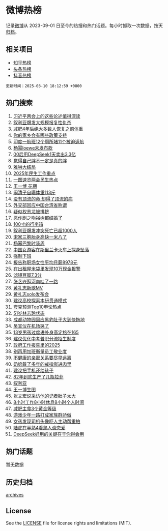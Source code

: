 # 微博热榜

记录[微博](https://www.weibo.com)从 2023-09-01 日至今的热搜和热门话题。每小时抓取一次数据，按天[归档](archives)。

## 相关项目

- [知乎热榜](https://github.com/hotarchive/zhihu)
- [头条热榜](https://github.com/hotarchive/toutiao)
- [抖音热榜](https://github.com/hotarchive/douyin)


`更新时间：2025-03-10 18:12:59 +0800`

## 热门搜索

1. [习近平两会上的这些论述值得深读](https://m.weibo.cn/search?containerid=100103type%3D1%26t%3D10%26q%3D%23%E4%B9%A0%E8%BF%91%E5%B9%B3%E4%B8%A4%E4%BC%9A%E4%B8%8A%E7%9A%84%E8%BF%99%E4%BA%9B%E8%AE%BA%E8%BF%B0%E5%80%BC%E5%BE%97%E6%B7%B1%E8%AF%BB%23&stream_entry_id=51&isnewpage=1&extparam=seat%3D1%26q%3D%2523%25E4%25B9%25A0%25E8%25BF%2591%25E5%25B9%25B3%25E4%25B8%25A4%25E4%25BC%259A%25E4%25B8%258A%25E7%259A%2584%25E8%25BF%2599%25E4%25BA%259B%25E8%25AE%25BA%25E8%25BF%25B0%25E5%2580%25BC%25E5%25BE%2597%25E6%25B7%25B1%25E8%25AF%25BB%2523%26cate%3D10103%26filter_type%3Drealtimehot%26pos%3D0%26dgr%3D0%26stream_entry_id%3D51%26c_type%3D51%26display_time%3D1741601578%26pre_seqid%3D17416015787909309465582)
1. [叙利亚爆发大规模报复性仇杀](https://m.weibo.cn/search?containerid=100103type%3D1%26t%3D10%26q%3D%23%E5%8F%99%E5%88%A9%E4%BA%9A%E7%88%86%E5%8F%91%E5%A4%A7%E8%A7%84%E6%A8%A1%E6%8A%A5%E5%A4%8D%E6%80%A7%E4%BB%87%E6%9D%80%23&stream_entry_id=31&isnewpage=1&extparam=seat%3D1%26cate%3D5001%26pos%3D0%26stream_entry_id%3D31%26realpos%3D1%26flag%3D1%26band_rank%3D1%26lcate%3D5001%26q%3D%2523%25E5%258F%2599%25E5%2588%25A9%25E4%25BA%259A%25E7%2588%2586%25E5%258F%2591%25E5%25A4%25A7%25E8%25A7%2584%25E6%25A8%25A1%25E6%258A%25A5%25E5%25A4%258D%25E6%2580%25A7%25E4%25BB%2587%25E6%259D%2580%2523%26dgr%3D0%26filter_type%3Drealtimehot%26c_type%3D31%26display_time%3D1741601578%26pre_seqid%3D17416015787909309465582)
1. [减肥4年后绝大多数人恢复之前体重](https://m.weibo.cn/search?containerid=100103type%3D1%26t%3D10%26q%3D%23%E5%87%8F%E8%82%A54%E5%B9%B4%E5%90%8E%E7%BB%9D%E5%A4%A7%E5%A4%9A%E6%95%B0%E4%BA%BA%E6%81%A2%E5%A4%8D%E4%B9%8B%E5%89%8D%E4%BD%93%E9%87%8D%23&stream_entry_id=31&isnewpage=1&extparam=seat%3D1%26cate%3D5001%26pos%3D1%26stream_entry_id%3D31%26realpos%3D2%26flag%3D0%26band_rank%3D2%26lcate%3D5001%26q%3D%2523%25E5%2587%258F%25E8%2582%25A54%25E5%25B9%25B4%25E5%2590%258E%25E7%25BB%259D%25E5%25A4%25A7%25E5%25A4%259A%25E6%2595%25B0%25E4%25BA%25BA%25E6%2581%25A2%25E5%25A4%258D%25E4%25B9%258B%25E5%2589%258D%25E4%25BD%2593%25E9%2587%258D%2523%26dgr%3D0%26filter_type%3Drealtimehot%26c_type%3D31%26display_time%3D1741601578%26pre_seqid%3D17416015787909309465582)
1. [你的家乡会有哪些政策支持](https://m.weibo.cn/search?containerid=100103type%3D1%26t%3D10%26q%3D%23%E4%BD%A0%E7%9A%84%E5%AE%B6%E4%B9%A1%E4%BC%9A%E6%9C%89%E5%93%AA%E4%BA%9B%E6%94%BF%E7%AD%96%E6%94%AF%E6%8C%81%23&stream_entry_id=31&isnewpage=1&extparam=seat%3D1%26cate%3D5001%26pos%3D2%26stream_entry_id%3D31%26realpos%3D3%26flag%3D1%26band_rank%3D3%26lcate%3D5001%26q%3D%2523%25E4%25BD%25A0%25E7%259A%2584%25E5%25AE%25B6%25E4%25B9%25A1%25E4%25BC%259A%25E6%259C%2589%25E5%2593%25AA%25E4%25BA%259B%25E6%2594%25BF%25E7%25AD%2596%25E6%2594%25AF%25E6%258C%2581%2523%26dgr%3D0%26filter_type%3Drealtimehot%26c_type%3D31%26display_time%3D1741601578%26pre_seqid%3D17416015787909309465582)
1. [印度一航班12个厕所堵11个被迫返航](https://m.weibo.cn/search?containerid=100103type%3D1%26t%3D10%26q%3D%23%E5%8D%B0%E5%BA%A6%E4%B8%80%E8%88%AA%E7%8F%AD12%E4%B8%AA%E5%8E%95%E6%89%80%E5%A0%B511%E4%B8%AA%E8%A2%AB%E8%BF%AB%E8%BF%94%E8%88%AA%23&stream_entry_id=31&isnewpage=1&extparam=seat%3D1%26cate%3D5001%26pos%3D3%26stream_entry_id%3D31%26realpos%3D4%26flag%3D1%26band_rank%3D4%26lcate%3D5001%26q%3D%2523%25E5%258D%25B0%25E5%25BA%25A6%25E4%25B8%2580%25E8%2588%25AA%25E7%258F%25AD12%25E4%25B8%25AA%25E5%258E%2595%25E6%2589%2580%25E5%25A0%25B511%25E4%25B8%25AA%25E8%25A2%25AB%25E8%25BF%25AB%25E8%25BF%2594%25E8%2588%25AA%2523%26dgr%3D0%26filter_type%3Drealtimehot%26c_type%3D31%26display_time%3D1741601578%26pre_seqid%3D17416015787909309465582)
1. [杨幂loewe未发布款](https://m.weibo.cn/search?containerid=100103type%3D1%26t%3D10%26q%3D%23%E6%9D%A8%E5%B9%82loewe%E6%9C%AA%E5%8F%91%E5%B8%83%E6%AC%BE%23&stream_entry_id=31&isnewpage=1&extparam=seat%3D1%26cate%3D5001%26pos%3D4%26stream_entry_id%3D31%26realpos%3D5%26flag%3D1%26band_rank%3D5%26lcate%3D5001%26q%3D%2523%25E6%259D%25A8%25E5%25B9%2582loewe%25E6%259C%25AA%25E5%258F%2591%25E5%25B8%2583%25E6%25AC%25BE%2523%26dgr%3D0%26filter_type%3Drealtimehot%26c_type%3D31%26display_time%3D1741601578%26pre_seqid%3D17416015787909309465582)
1. [00后用DeepSeek1天卖出3.3亿](https://m.weibo.cn/search?containerid=100103type%3D1%26t%3D10%26q%3D%2300%E5%90%8E%E7%94%A8DeepSeek1%E5%A4%A9%E5%8D%96%E5%87%BA3.3%E4%BA%BF%23&stream_entry_id=31&isnewpage=1&extparam=seat%3D1%26cate%3D5001%26pos%3D5%26stream_entry_id%3D31%26realpos%3D6%26flag%3D2%26band_rank%3D6%26lcate%3D5001%26q%3D%252300%25E5%2590%258E%25E7%2594%25A8DeepSeek1%25E5%25A4%25A9%25E5%258D%2596%25E5%2587%25BA3.3%25E4%25BA%25BF%2523%26dgr%3D0%26filter_type%3Drealtimehot%26c_type%3D31%26display_time%3D1741601578%26pre_seqid%3D17416015787909309465582)
1. [觉得自己胖不一定是真的胖](https://m.weibo.cn/search?containerid=100103type%3D1%26t%3D10%26q%3D%23%E8%A7%89%E5%BE%97%E8%87%AA%E5%B7%B1%E8%83%96%E4%B8%8D%E4%B8%80%E5%AE%9A%E6%98%AF%E7%9C%9F%E7%9A%84%E8%83%96%23&stream_entry_id=31&isnewpage=1&extparam=seat%3D1%26cate%3D5001%26pos%3D6%26stream_entry_id%3D31%26realpos%3D7%26flag%3D1%26band_rank%3D7%26lcate%3D5001%26q%3D%2523%25E8%25A7%2589%25E5%25BE%2597%25E8%2587%25AA%25E5%25B7%25B1%25E8%2583%2596%25E4%25B8%258D%25E4%25B8%2580%25E5%25AE%259A%25E6%2598%25AF%25E7%259C%259F%25E7%259A%2584%25E8%2583%2596%2523%26dgr%3D0%26filter_type%3Drealtimehot%26c_type%3D31%26display_time%3D1741601578%26pre_seqid%3D17416015787909309465582)
1. [难哄大结局](https://m.weibo.cn/search?containerid=100103type%3D1%26t%3D10%26q%3D%E9%9A%BE%E5%93%84%E5%A4%A7%E7%BB%93%E5%B1%80&stream_entry_id=31&isnewpage=1&extparam=seat%3D1%26cate%3D5001%26pos%3D7%26stream_entry_id%3D31%26realpos%3D8%26flag%3D0%26band_rank%3D8%26lcate%3D5001%26q%3D%25E9%259A%25BE%25E5%2593%2584%25E5%25A4%25A7%25E7%25BB%2593%25E5%25B1%2580%26dgr%3D0%26filter_type%3Drealtimehot%26c_type%3D31%26display_time%3D1741601578%26pre_seqid%3D17416015787909309465582)
1. [2025年民生工作重点](https://m.weibo.cn/search?containerid=100103type%3D1%26t%3D10%26q%3D%232025%E5%B9%B4%E6%B0%91%E7%94%9F%E5%B7%A5%E4%BD%9C%E9%87%8D%E7%82%B9%23&stream_entry_id=31&isnewpage=1&extparam=seat%3D1%26cate%3D5001%26pos%3D8%26stream_entry_id%3D31%26realpos%3D9%26flag%3D1%26band_rank%3D9%26lcate%3D5001%26q%3D%25232025%25E5%25B9%25B4%25E6%25B0%2591%25E7%2594%259F%25E5%25B7%25A5%25E4%25BD%259C%25E9%2587%258D%25E7%2582%25B9%2523%26dgr%3D0%26filter_type%3Drealtimehot%26c_type%3D31%26display_time%3D1741601578%26pre_seqid%3D17416015787909309465582)
1. [一图速览两会民生热点](https://m.weibo.cn/search?containerid=100103type%3D1%26t%3D10%26q%3D%23%E4%B8%80%E5%9B%BE%E9%80%9F%E8%A7%88%E4%B8%A4%E4%BC%9A%E6%B0%91%E7%94%9F%E7%83%AD%E7%82%B9%23&stream_entry_id=31&isnewpage=1&extparam=seat%3D1%26cate%3D5001%26pos%3D9%26stream_entry_id%3D31%26realpos%3D10%26flag%3D0%26band_rank%3D10%26lcate%3D5001%26q%3D%2523%25E4%25B8%2580%25E5%259B%25BE%25E9%2580%259F%25E8%25A7%2588%25E4%25B8%25A4%25E4%25BC%259A%25E6%25B0%2591%25E7%2594%259F%25E7%2583%25AD%25E7%2582%25B9%2523%26dgr%3D0%26filter_type%3Drealtimehot%26c_type%3D31%26display_time%3D1741601578%26pre_seqid%3D17416015787909309465582)
1. [王一博 花期](https://m.weibo.cn/search?containerid=100103type%3D1%26t%3D10%26q%3D%E7%8E%8B%E4%B8%80%E5%8D%9A+%E8%8A%B1%E6%9C%9F&stream_entry_id=31&isnewpage=1&extparam=seat%3D1%26cate%3D5001%26pos%3D10%26stream_entry_id%3D31%26realpos%3D11%26flag%3D2%26band_rank%3D11%26lcate%3D5001%26q%3D%25E7%258E%258B%25E4%25B8%2580%25E5%258D%259A%2520%25E8%258A%25B1%25E6%259C%259F%26dgr%3D0%26filter_type%3Drealtimehot%26c_type%3D31%26display_time%3D1741601578%26pre_seqid%3D17416015787909309465582)
1. [阚清子自曝体重113斤](https://m.weibo.cn/search?containerid=100103type%3D1%26t%3D10%26q%3D%23%E9%98%9A%E6%B8%85%E5%AD%90%E8%87%AA%E6%9B%9D%E4%BD%93%E9%87%8D113%E6%96%A4%23&stream_entry_id=31&isnewpage=1&extparam=seat%3D1%26cate%3D5001%26pos%3D11%26stream_entry_id%3D31%26realpos%3D12%26flag%3D1%26band_rank%3D12%26lcate%3D5001%26q%3D%2523%25E9%2598%259A%25E6%25B8%2585%25E5%25AD%2590%25E8%2587%25AA%25E6%259B%259D%25E4%25BD%2593%25E9%2587%258D113%25E6%2596%25A4%2523%26dgr%3D0%26filter_type%3Drealtimehot%26c_type%3D31%26display_time%3D1741601578%26pre_seqid%3D17416015787909309465582)
1. [没有顶流的命 却得了顶流的病](https://m.weibo.cn/search?containerid=100103type%3D1%26t%3D10%26q%3D%E6%B2%A1%E6%9C%89%E9%A1%B6%E6%B5%81%E7%9A%84%E5%91%BD+%E5%8D%B4%E5%BE%97%E4%BA%86%E9%A1%B6%E6%B5%81%E7%9A%84%E7%97%85&stream_entry_id=31&isnewpage=1&extparam=seat%3D1%26cate%3D5001%26pos%3D12%26stream_entry_id%3D31%26realpos%3D13%26flag%3D2%26band_rank%3D13%26lcate%3D5001%26q%3D%25E6%25B2%25A1%25E6%259C%2589%25E9%25A1%25B6%25E6%25B5%2581%25E7%259A%2584%25E5%2591%25BD%2520%25E5%258D%25B4%25E5%25BE%2597%25E4%25BA%2586%25E9%25A1%25B6%25E6%25B5%2581%25E7%259A%2584%25E7%2597%2585%26dgr%3D0%26filter_type%3Drealtimehot%26c_type%3D31%26display_time%3D1741601578%26pre_seqid%3D17416015787909309465582)
1. [外交部回应中国台湾省称谓](https://m.weibo.cn/search?containerid=100103type%3D1%26t%3D10%26q%3D%23%E5%A4%96%E4%BA%A4%E9%83%A8%E5%9B%9E%E5%BA%94%E4%B8%AD%E5%9B%BD%E5%8F%B0%E6%B9%BE%E7%9C%81%E7%A7%B0%E8%B0%93%23&stream_entry_id=31&isnewpage=1&extparam=seat%3D1%26cate%3D5001%26pos%3D13%26stream_entry_id%3D31%26realpos%3D14%26flag%3D0%26band_rank%3D14%26lcate%3D5001%26q%3D%2523%25E5%25A4%2596%25E4%25BA%25A4%25E9%2583%25A8%25E5%259B%259E%25E5%25BA%2594%25E4%25B8%25AD%25E5%259B%25BD%25E5%258F%25B0%25E6%25B9%25BE%25E7%259C%2581%25E7%25A7%25B0%25E8%25B0%2593%2523%26dgr%3D0%26filter_type%3Drealtimehot%26c_type%3D31%26display_time%3D1741601578%26pre_seqid%3D17416015787909309465582)
1. [疑似权志龙被排挤](https://m.weibo.cn/search?containerid=100103type%3D1%26t%3D10%26q%3D%23%E7%96%91%E4%BC%BC%E6%9D%83%E5%BF%97%E9%BE%99%E8%A2%AB%E6%8E%92%E6%8C%A4%23&stream_entry_id=31&isnewpage=1&extparam=seat%3D1%26cate%3D5001%26pos%3D14%26stream_entry_id%3D31%26realpos%3D15%26flag%3D2%26band_rank%3D15%26lcate%3D5001%26q%3D%2523%25E7%2596%2591%25E4%25BC%25BC%25E6%259D%2583%25E5%25BF%2597%25E9%25BE%2599%25E8%25A2%25AB%25E6%258E%2592%25E6%258C%25A4%2523%26dgr%3D0%26filter_type%3Drealtimehot%26c_type%3D31%26display_time%3D1741601578%26pre_seqid%3D17416015787909309465582)
1. [恶作剧之吻裕树都结婚了](https://m.weibo.cn/search?containerid=100103type%3D1%26t%3D10%26q%3D%23%E6%81%B6%E4%BD%9C%E5%89%A7%E4%B9%8B%E5%90%BB%E8%A3%95%E6%A0%91%E9%83%BD%E7%BB%93%E5%A9%9A%E4%BA%86%23&stream_entry_id=31&isnewpage=1&extparam=seat%3D1%26cate%3D5001%26pos%3D15%26stream_entry_id%3D31%26realpos%3D16%26flag%3D1%26band_rank%3D16%26lcate%3D5001%26q%3D%2523%25E6%2581%25B6%25E4%25BD%259C%25E5%2589%25A7%25E4%25B9%258B%25E5%2590%25BB%25E8%25A3%2595%25E6%25A0%2591%25E9%2583%25BD%25E7%25BB%2593%25E5%25A9%259A%25E4%25BA%2586%2523%26dgr%3D0%26filter_type%3Drealtimehot%26c_type%3D31%26display_time%3D1741601578%26pre_seqid%3D17416015787909309465582)
1. [100寸的行李箱](https://m.weibo.cn/search?containerid=100103type%3D1%26t%3D10%26q%3D100%E5%AF%B8%E7%9A%84%E8%A1%8C%E6%9D%8E%E7%AE%B1&stream_entry_id=31&isnewpage=1&extparam=seat%3D1%26cate%3D5001%26pos%3D16%26stream_entry_id%3D31%26realpos%3D17%26flag%3D0%26band_rank%3D17%26lcate%3D5001%26q%3D100%25E5%25AF%25B8%25E7%259A%2584%25E8%25A1%258C%25E6%259D%258E%25E7%25AE%25B1%26dgr%3D0%26filter_type%3Drealtimehot%26c_type%3D31%26display_time%3D1741601578%26pre_seqid%3D17416015787909309465582)
1. [叙利亚爆发冲突死亡已超1000人](https://m.weibo.cn/search?containerid=100103type%3D1%26t%3D10%26q%3D%23%E5%8F%99%E5%88%A9%E4%BA%9A%E7%88%86%E5%8F%91%E5%86%B2%E7%AA%81%E6%AD%BB%E4%BA%A1%E5%B7%B2%E8%B6%851000%E4%BA%BA%23&stream_entry_id=31&isnewpage=1&extparam=seat%3D1%26cate%3D5001%26pos%3D17%26stream_entry_id%3D31%26realpos%3D18%26flag%3D1%26band_rank%3D18%26lcate%3D5001%26q%3D%2523%25E5%258F%2599%25E5%2588%25A9%25E4%25BA%259A%25E7%2588%2586%25E5%258F%2591%25E5%2586%25B2%25E7%25AA%2581%25E6%25AD%25BB%25E4%25BA%25A1%25E5%25B7%25B2%25E8%25B6%25851000%25E4%25BA%25BA%2523%26dgr%3D0%26filter_type%3Drealtimehot%26c_type%3D31%26display_time%3D1741601578%26pre_seqid%3D17416015787909309465582)
1. [宋家三胞胎身高快一米八了](https://m.weibo.cn/search?containerid=100103type%3D1%26t%3D10%26q%3D%23%E5%AE%8B%E5%AE%B6%E4%B8%89%E8%83%9E%E8%83%8E%E8%BA%AB%E9%AB%98%E5%BF%AB%E4%B8%80%E7%B1%B3%E5%85%AB%E4%BA%86%23&stream_entry_id=31&isnewpage=1&extparam=seat%3D1%26cate%3D5001%26pos%3D18%26stream_entry_id%3D31%26realpos%3D19%26flag%3D1%26band_rank%3D19%26lcate%3D5001%26q%3D%2523%25E5%25AE%258B%25E5%25AE%25B6%25E4%25B8%2589%25E8%2583%259E%25E8%2583%258E%25E8%25BA%25AB%25E9%25AB%2598%25E5%25BF%25AB%25E4%25B8%2580%25E7%25B1%25B3%25E5%2585%25AB%25E4%25BA%2586%2523%26dgr%3D0%26filter_type%3Drealtimehot%26c_type%3D31%26display_time%3D1741601578%26pre_seqid%3D17416015787909309465582)
1. [杨幂巴黎时装周](https://m.weibo.cn/search?containerid=100103type%3D1%26t%3D10%26q%3D%23%E6%9D%A8%E5%B9%82%E5%B7%B4%E9%BB%8E%E6%97%B6%E8%A3%85%E5%91%A8%23&stream_entry_id=31&isnewpage=1&extparam=seat%3D1%26cate%3D5001%26pos%3D19%26stream_entry_id%3D31%26realpos%3D20%26flag%3D1%26band_rank%3D20%26lcate%3D5001%26q%3D%2523%25E6%259D%25A8%25E5%25B9%2582%25E5%25B7%25B4%25E9%25BB%258E%25E6%2597%25B6%25E8%25A3%2585%25E5%2591%25A8%2523%26dgr%3D0%26filter_type%3Drealtimehot%26c_type%3D31%26display_time%3D1741601578%26pre_seqid%3D17416015787909309465582)
1. [中国女游客在斯里兰卡火车上探身坠落](https://m.weibo.cn/search?containerid=100103type%3D1%26t%3D10%26q%3D%23%E4%B8%AD%E5%9B%BD%E5%A5%B3%E6%B8%B8%E5%AE%A2%E5%9C%A8%E6%96%AF%E9%87%8C%E5%85%B0%E5%8D%A1%E7%81%AB%E8%BD%A6%E4%B8%8A%E6%8E%A2%E8%BA%AB%E5%9D%A0%E8%90%BD%23&stream_entry_id=31&isnewpage=1&extparam=seat%3D1%26cate%3D5001%26pos%3D20%26stream_entry_id%3D31%26realpos%3D21%26flag%3D1%26band_rank%3D21%26lcate%3D5001%26q%3D%2523%25E4%25B8%25AD%25E5%259B%25BD%25E5%25A5%25B3%25E6%25B8%25B8%25E5%25AE%25A2%25E5%259C%25A8%25E6%2596%25AF%25E9%2587%258C%25E5%2585%25B0%25E5%258D%25A1%25E7%2581%25AB%25E8%25BD%25A6%25E4%25B8%258A%25E6%258E%25A2%25E8%25BA%25AB%25E5%259D%25A0%25E8%2590%25BD%2523%26dgr%3D0%26filter_type%3Drealtimehot%26c_type%3D31%26display_time%3D1741601578%26pre_seqid%3D17416015787909309465582)
1. [强制下班](https://m.weibo.cn/search?containerid=100103type%3D1%26t%3D10%26q%3D%E5%BC%BA%E5%88%B6%E4%B8%8B%E7%8F%AD&stream_entry_id=31&isnewpage=1&extparam=seat%3D1%26cate%3D5001%26pos%3D21%26stream_entry_id%3D31%26realpos%3D22%26flag%3D1%26band_rank%3D22%26lcate%3D5001%26q%3D%25E5%25BC%25BA%25E5%2588%25B6%25E4%25B8%258B%25E7%258F%25AD%26dgr%3D0%26filter_type%3Drealtimehot%26c_type%3D31%26display_time%3D1741601578%26pre_seqid%3D17416015787909309465582)
1. [报告称职场女性平均月薪8978元](https://m.weibo.cn/search?containerid=100103type%3D1%26t%3D10%26q%3D%23%E6%8A%A5%E5%91%8A%E7%A7%B0%E8%81%8C%E5%9C%BA%E5%A5%B3%E6%80%A7%E5%B9%B3%E5%9D%87%E6%9C%88%E8%96%AA8978%E5%85%83%23&stream_entry_id=31&isnewpage=1&extparam=seat%3D1%26cate%3D5001%26pos%3D22%26stream_entry_id%3D31%26realpos%3D23%26flag%3D0%26band_rank%3D23%26lcate%3D5001%26q%3D%2523%25E6%258A%25A5%25E5%2591%258A%25E7%25A7%25B0%25E8%2581%258C%25E5%259C%25BA%25E5%25A5%25B3%25E6%2580%25A7%25E5%25B9%25B3%25E5%259D%2587%25E6%259C%2588%25E8%2596%25AA8978%25E5%2585%2583%2523%26dgr%3D0%26filter_type%3Drealtimehot%26c_type%3D31%26display_time%3D1741601578%26pre_seqid%3D17416015787909309465582)
1. [在出租屋米袋里发现10万现金报警](https://m.weibo.cn/search?containerid=100103type%3D1%26t%3D10%26q%3D%23%E5%9C%A8%E5%87%BA%E7%A7%9F%E5%B1%8B%E7%B1%B3%E8%A2%8B%E9%87%8C%E5%8F%91%E7%8E%B010%E4%B8%87%E7%8E%B0%E9%87%91%E6%8A%A5%E8%AD%A6%23&stream_entry_id=31&isnewpage=1&extparam=seat%3D1%26cate%3D5001%26pos%3D23%26stream_entry_id%3D31%26realpos%3D24%26flag%3D1%26band_rank%3D24%26lcate%3D5001%26q%3D%2523%25E5%259C%25A8%25E5%2587%25BA%25E7%25A7%259F%25E5%25B1%258B%25E7%25B1%25B3%25E8%25A2%258B%25E9%2587%258C%25E5%258F%2591%25E7%258E%25B010%25E4%25B8%2587%25E7%258E%25B0%25E9%2587%2591%25E6%258A%25A5%25E8%25AD%25A6%2523%26dgr%3D0%26filter_type%3Drealtimehot%26c_type%3D31%26display_time%3D1741601578%26pre_seqid%3D17416015787909309465582)
1. [滤镜豆瓣7.3分](https://m.weibo.cn/search?containerid=100103type%3D1%26t%3D10%26q%3D%E6%BB%A4%E9%95%9C%E8%B1%86%E7%93%A37.3%E5%88%86&stream_entry_id=31&isnewpage=1&extparam=seat%3D1%26cate%3D5001%26pos%3D24%26stream_entry_id%3D31%26realpos%3D25%26flag%3D0%26band_rank%3D25%26lcate%3D5001%26q%3D%25E6%25BB%25A4%25E9%2595%259C%25E8%25B1%2586%25E7%2593%25A37.3%25E5%2588%2586%26dgr%3D0%26filter_type%3Drealtimehot%26c_type%3D31%26display_time%3D1741601578%26pre_seqid%3D17416015787909309465582)
1. [张艺兴逛河南哇了一路](https://m.weibo.cn/search?containerid=100103type%3D1%26t%3D10%26q%3D%E5%BC%A0%E8%89%BA%E5%85%B4%E9%80%9B%E6%B2%B3%E5%8D%97%E5%93%87%E4%BA%86%E4%B8%80%E8%B7%AF&stream_entry_id=31&isnewpage=1&extparam=seat%3D1%26cate%3D5001%26pos%3D25%26stream_entry_id%3D31%26realpos%3D26%26flag%3D1%26band_rank%3D26%26lcate%3D5001%26q%3D%25E5%25BC%25A0%25E8%2589%25BA%25E5%2585%25B4%25E9%2580%259B%25E6%25B2%25B3%25E5%258D%2597%25E5%2593%2587%25E4%25BA%2586%25E4%25B8%2580%25E8%25B7%25AF%26dgr%3D0%26filter_type%3Drealtimehot%26c_type%3D31%26display_time%3D1741601578%26pre_seqid%3D17416015787909309465582)
1. [黄礼志新歌MV](https://m.weibo.cn/search?containerid=100103type%3D1%26t%3D10%26q%3D%23%E9%BB%84%E7%A4%BC%E5%BF%97%E6%96%B0%E6%AD%8CMV%23&stream_entry_id=31&isnewpage=1&extparam=seat%3D1%26cate%3D5001%26pos%3D26%26stream_entry_id%3D31%26realpos%3D27%26flag%3D1%26band_rank%3D27%26lcate%3D5001%26q%3D%2523%25E9%25BB%2584%25E7%25A4%25BC%25E5%25BF%2597%25E6%2596%25B0%25E6%25AD%258CMV%2523%26dgr%3D0%26filter_type%3Drealtimehot%26c_type%3D31%26display_time%3D1741601578%26pre_seqid%3D17416015787909309465582)
1. [黄礼志solo发布会](https://m.weibo.cn/search?containerid=100103type%3D1%26t%3D10%26q%3D%23%E9%BB%84%E7%A4%BC%E5%BF%97solo%E5%8F%91%E5%B8%83%E4%BC%9A%23&stream_entry_id=31&isnewpage=1&extparam=seat%3D1%26cate%3D5001%26pos%3D27%26stream_entry_id%3D31%26realpos%3D28%26flag%3D1%26band_rank%3D28%26lcate%3D5001%26q%3D%2523%25E9%25BB%2584%25E7%25A4%25BC%25E5%25BF%2597solo%25E5%258F%2591%25E5%25B8%2583%25E4%25BC%259A%2523%26dgr%3D0%26filter_type%3Drealtimehot%26c_type%3D31%26display_time%3D1741601578%26pre_seqid%3D17416015787909309465582)
1. [建议高校探索本研贯通模式](https://m.weibo.cn/search?containerid=100103type%3D1%26t%3D10%26q%3D%23%E5%BB%BA%E8%AE%AE%E9%AB%98%E6%A0%A1%E6%8E%A2%E7%B4%A2%E6%9C%AC%E7%A0%94%E8%B4%AF%E9%80%9A%E6%A8%A1%E5%BC%8F%23&stream_entry_id=31&isnewpage=1&extparam=seat%3D1%26cate%3D5001%26pos%3D28%26stream_entry_id%3D31%26realpos%3D29%26flag%3D1%26band_rank%3D29%26lcate%3D5001%26q%3D%2523%25E5%25BB%25BA%25E8%25AE%25AE%25E9%25AB%2598%25E6%25A0%25A1%25E6%258E%25A2%25E7%25B4%25A2%25E6%259C%25AC%25E7%25A0%2594%25E8%25B4%25AF%25E9%2580%259A%25E6%25A8%25A1%25E5%25BC%258F%2523%26dgr%3D0%26filter_type%3Drealtimehot%26c_type%3D31%26display_time%3D1741601578%26pre_seqid%3D17416015787909309465582)
1. [夸克预测Top10申论热点](https://m.weibo.cn/search?containerid=100103type%3D1%26t%3D10%26q%3D%E5%A4%B8%E5%85%8B%E9%A2%84%E6%B5%8BTop10%E7%94%B3%E8%AE%BA%E7%83%AD%E7%82%B9&stream_entry_id=31&isnewpage=1&extparam=seat%3D1%26cate%3D5001%26pos%3D29%26stream_entry_id%3D31%26realpos%3D30%26flag%3D1%26c_type%3D31%26lcate%3D5001%26filter_type%3Drealtimehot%26q%3D%25E5%25A4%25B8%25E5%2585%258B%25E9%25A2%2584%25E6%25B5%258BTop10%25E7%2594%25B3%25E8%25AE%25BA%25E7%2583%25AD%25E7%2582%25B9%26dgr%3D0%26band_rank%3D30%26adid%3D278773%26display_time%3D1741601578%26pre_seqid%3D17416015787909309465582)
1. [51岁林志玲状态](https://m.weibo.cn/search?containerid=100103type%3D1%26t%3D10%26q%3D%2351%E5%B2%81%E6%9E%97%E5%BF%97%E7%8E%B2%E7%8A%B6%E6%80%81%23&stream_entry_id=31&isnewpage=1&extparam=seat%3D1%26cate%3D5001%26pos%3D30%26stream_entry_id%3D31%26realpos%3D31%26flag%3D1%26band_rank%3D31%26lcate%3D5001%26q%3D%252351%25E5%25B2%2581%25E6%259E%2597%25E5%25BF%2597%25E7%258E%25B2%25E7%258A%25B6%25E6%2580%2581%2523%26dgr%3D0%26filter_type%3Drealtimehot%26c_type%3D31%26display_time%3D1741601578%26pre_seqid%3D17416015787909309465582)
1. [成都动物园回应黑豹肚子大到快拖地](https://m.weibo.cn/search?containerid=100103type%3D1%26t%3D10%26q%3D%23%E6%88%90%E9%83%BD%E5%8A%A8%E7%89%A9%E5%9B%AD%E5%9B%9E%E5%BA%94%E9%BB%91%E8%B1%B9%E8%82%9A%E5%AD%90%E5%A4%A7%E5%88%B0%E5%BF%AB%E6%8B%96%E5%9C%B0%23&stream_entry_id=31&isnewpage=1&extparam=seat%3D1%26cate%3D5001%26pos%3D31%26stream_entry_id%3D31%26realpos%3D32%26flag%3D0%26band_rank%3D32%26lcate%3D5001%26q%3D%2523%25E6%2588%2590%25E9%2583%25BD%25E5%258A%25A8%25E7%2589%25A9%25E5%259B%25AD%25E5%259B%259E%25E5%25BA%2594%25E9%25BB%2591%25E8%25B1%25B9%25E8%2582%259A%25E5%25AD%2590%25E5%25A4%25A7%25E5%2588%25B0%25E5%25BF%25AB%25E6%258B%2596%25E5%259C%25B0%2523%26dgr%3D0%26filter_type%3Drealtimehot%26c_type%3D31%26display_time%3D1741601578%26pre_seqid%3D17416015787909309465582)
1. [吴宣仪在机场哭了](https://m.weibo.cn/search?containerid=100103type%3D1%26t%3D10%26q%3D%23%E5%90%B4%E5%AE%A3%E4%BB%AA%E5%9C%A8%E6%9C%BA%E5%9C%BA%E5%93%AD%E4%BA%86%23&stream_entry_id=31&isnewpage=1&extparam=seat%3D1%26cate%3D5001%26pos%3D32%26stream_entry_id%3D31%26realpos%3D33%26flag%3D0%26band_rank%3D33%26lcate%3D5001%26q%3D%2523%25E5%2590%25B4%25E5%25AE%25A3%25E4%25BB%25AA%25E5%259C%25A8%25E6%259C%25BA%25E5%259C%25BA%25E5%2593%25AD%25E4%25BA%2586%2523%26dgr%3D0%26filter_type%3Drealtimehot%26c_type%3D31%26display_time%3D1741601578%26pre_seqid%3D17416015787909309465582)
1. [13岁男孩过度进补身高定格在165](https://m.weibo.cn/search?containerid=100103type%3D1%26t%3D10%26q%3D%2313%E5%B2%81%E7%94%B7%E5%AD%A9%E8%BF%87%E5%BA%A6%E8%BF%9B%E8%A1%A5%E8%BA%AB%E9%AB%98%E5%AE%9A%E6%A0%BC%E5%9C%A8165%23&stream_entry_id=31&isnewpage=1&extparam=seat%3D1%26cate%3D5001%26pos%3D33%26stream_entry_id%3D31%26realpos%3D34%26flag%3D0%26band_rank%3D34%26lcate%3D5001%26q%3D%252313%25E5%25B2%2581%25E7%2594%25B7%25E5%25AD%25A9%25E8%25BF%2587%25E5%25BA%25A6%25E8%25BF%259B%25E8%25A1%25A5%25E8%25BA%25AB%25E9%25AB%2598%25E5%25AE%259A%25E6%25A0%25BC%25E5%259C%25A8165%2523%26dgr%3D0%26filter_type%3Drealtimehot%26c_type%3D31%26display_time%3D1741601578%26pre_seqid%3D17416015787909309465582)
1. [建议优化中考普职分流招生制度](https://m.weibo.cn/search?containerid=100103type%3D1%26t%3D10%26q%3D%23%E5%BB%BA%E8%AE%AE%E4%BC%98%E5%8C%96%E4%B8%AD%E8%80%83%E6%99%AE%E8%81%8C%E5%88%86%E6%B5%81%E6%8B%9B%E7%94%9F%E5%88%B6%E5%BA%A6%23&stream_entry_id=31&isnewpage=1&extparam=seat%3D1%26cate%3D5001%26pos%3D34%26stream_entry_id%3D31%26realpos%3D35%26flag%3D1%26band_rank%3D35%26lcate%3D5001%26q%3D%2523%25E5%25BB%25BA%25E8%25AE%25AE%25E4%25BC%2598%25E5%258C%2596%25E4%25B8%25AD%25E8%2580%2583%25E6%2599%25AE%25E8%2581%258C%25E5%2588%2586%25E6%25B5%2581%25E6%258B%259B%25E7%2594%259F%25E5%2588%25B6%25E5%25BA%25A6%2523%26dgr%3D0%26filter_type%3Drealtimehot%26c_type%3D31%26display_time%3D1741601578%26pre_seqid%3D17416015787909309465582)
1. [政府工作报告里的2025](https://m.weibo.cn/search?containerid=100103type%3D1%26t%3D10%26q%3D%23%E6%94%BF%E5%BA%9C%E5%B7%A5%E4%BD%9C%E6%8A%A5%E5%91%8A%E9%87%8C%E7%9A%842025%23&stream_entry_id=31&isnewpage=1&extparam=seat%3D1%26cate%3D5001%26pos%3D35%26stream_entry_id%3D31%26realpos%3D36%26flag%3D1%26band_rank%3D36%26lcate%3D5001%26q%3D%2523%25E6%2594%25BF%25E5%25BA%259C%25E5%25B7%25A5%25E4%25BD%259C%25E6%258A%25A5%25E5%2591%258A%25E9%2587%258C%25E7%259A%25842025%2523%26dgr%3D0%26filter_type%3Drealtimehot%26c_type%3D31%26display_time%3D1741601578%26pre_seqid%3D17416015787909309465582)
1. [别再用加班衡量员工敬业度](https://m.weibo.cn/search?containerid=100103type%3D1%26t%3D10%26q%3D%23%E5%88%AB%E5%86%8D%E7%94%A8%E5%8A%A0%E7%8F%AD%E8%A1%A1%E9%87%8F%E5%91%98%E5%B7%A5%E6%95%AC%E4%B8%9A%E5%BA%A6%23&stream_entry_id=31&isnewpage=1&extparam=seat%3D1%26cate%3D5001%26pos%3D36%26stream_entry_id%3D31%26realpos%3D37%26flag%3D1%26band_rank%3D37%26lcate%3D5001%26q%3D%2523%25E5%2588%25AB%25E5%2586%258D%25E7%2594%25A8%25E5%258A%25A0%25E7%258F%25AD%25E8%25A1%25A1%25E9%2587%258F%25E5%2591%2598%25E5%25B7%25A5%25E6%2595%25AC%25E4%25B8%259A%25E5%25BA%25A6%2523%26dgr%3D0%26filter_type%3Drealtimehot%26c_type%3D31%26display_time%3D1741601578%26pre_seqid%3D17416015787909309465582)
1. [不健康的亲密关系要尽早远离](https://m.weibo.cn/search?containerid=100103type%3D1%26t%3D10%26q%3D%23%E4%B8%8D%E5%81%A5%E5%BA%B7%E7%9A%84%E4%BA%B2%E5%AF%86%E5%85%B3%E7%B3%BB%E8%A6%81%E5%B0%BD%E6%97%A9%E8%BF%9C%E7%A6%BB%23&stream_entry_id=31&isnewpage=1&extparam=seat%3D1%26cate%3D5001%26pos%3D37%26stream_entry_id%3D31%26realpos%3D38%26flag%3D0%26band_rank%3D38%26lcate%3D5001%26q%3D%2523%25E4%25B8%258D%25E5%2581%25A5%25E5%25BA%25B7%25E7%259A%2584%25E4%25BA%25B2%25E5%25AF%2586%25E5%2585%25B3%25E7%25B3%25BB%25E8%25A6%2581%25E5%25B0%25BD%25E6%2597%25A9%25E8%25BF%259C%25E7%25A6%25BB%2523%26dgr%3D0%26filter_type%3Drealtimehot%26c_type%3D31%26display_time%3D1741601578%26pre_seqid%3D17416015787909309465582)
1. [奶奶戴了多年的戒指嵌进肉里](https://m.weibo.cn/search?containerid=100103type%3D1%26t%3D10%26q%3D%23%E5%A5%B6%E5%A5%B6%E6%88%B4%E4%BA%86%E5%A4%9A%E5%B9%B4%E7%9A%84%E6%88%92%E6%8C%87%E5%B5%8C%E8%BF%9B%E8%82%89%E9%87%8C%23&stream_entry_id=31&isnewpage=1&extparam=seat%3D1%26cate%3D5001%26pos%3D38%26stream_entry_id%3D31%26realpos%3D39%26flag%3D0%26band_rank%3D39%26lcate%3D5001%26q%3D%2523%25E5%25A5%25B6%25E5%25A5%25B6%25E6%2588%25B4%25E4%25BA%2586%25E5%25A4%259A%25E5%25B9%25B4%25E7%259A%2584%25E6%2588%2592%25E6%258C%2587%25E5%25B5%258C%25E8%25BF%259B%25E8%2582%2589%25E9%2587%258C%2523%26dgr%3D0%26filter_type%3Drealtimehot%26c_type%3D31%26display_time%3D1741601578%26pre_seqid%3D17416015787909309465582)
1. [建议把手机还给孩子](https://m.weibo.cn/search?containerid=100103type%3D1%26t%3D10%26q%3D%23%E5%BB%BA%E8%AE%AE%E6%8A%8A%E6%89%8B%E6%9C%BA%E8%BF%98%E7%BB%99%E5%AD%A9%E5%AD%90%23&stream_entry_id=31&isnewpage=1&extparam=seat%3D1%26cate%3D5001%26pos%3D39%26stream_entry_id%3D31%26realpos%3D40%26flag%3D1%26band_rank%3D40%26lcate%3D5001%26q%3D%2523%25E5%25BB%25BA%25E8%25AE%25AE%25E6%258A%258A%25E6%2589%258B%25E6%259C%25BA%25E8%25BF%2598%25E7%25BB%2599%25E5%25AD%25A9%25E5%25AD%2590%2523%26dgr%3D0%26filter_type%3Drealtimehot%26c_type%3D31%26display_time%3D1741601578%26pre_seqid%3D17416015787909309465582)
1. [82年到底生产了几瓶拉菲](https://m.weibo.cn/search?containerid=100103type%3D1%26t%3D10%26q%3D%2382%E5%B9%B4%E5%88%B0%E5%BA%95%E7%94%9F%E4%BA%A7%E4%BA%86%E5%87%A0%E7%93%B6%E6%8B%89%E8%8F%B2%23&stream_entry_id=31&isnewpage=1&extparam=seat%3D1%26cate%3D5001%26pos%3D40%26stream_entry_id%3D31%26realpos%3D41%26flag%3D1%26band_rank%3D41%26lcate%3D5001%26q%3D%252382%25E5%25B9%25B4%25E5%2588%25B0%25E5%25BA%2595%25E7%2594%259F%25E4%25BA%25A7%25E4%25BA%2586%25E5%2587%25A0%25E7%2593%25B6%25E6%258B%2589%25E8%258F%25B2%2523%26dgr%3D0%26filter_type%3Drealtimehot%26c_type%3D31%26display_time%3D1741601578%26pre_seqid%3D17416015787909309465582)
1. [叙利亚](https://m.weibo.cn/search?containerid=100103type%3D1%26t%3D10%26q%3D%E5%8F%99%E5%88%A9%E4%BA%9A&stream_entry_id=31&isnewpage=1&extparam=seat%3D1%26cate%3D5001%26pos%3D41%26stream_entry_id%3D31%26realpos%3D42%26flag%3D0%26band_rank%3D42%26lcate%3D5001%26q%3D%25E5%258F%2599%25E5%2588%25A9%25E4%25BA%259A%26dgr%3D0%26filter_type%3Drealtimehot%26c_type%3D31%26display_time%3D1741601578%26pre_seqid%3D17416015787909309465582)
1. [王一博生图](https://m.weibo.cn/search?containerid=100103type%3D1%26t%3D10%26q%3D%E7%8E%8B%E4%B8%80%E5%8D%9A%E7%94%9F%E5%9B%BE&stream_entry_id=31&isnewpage=1&extparam=seat%3D1%26cate%3D5001%26pos%3D42%26stream_entry_id%3D31%26realpos%3D43%26flag%3D0%26band_rank%3D43%26lcate%3D5001%26q%3D%25E7%258E%258B%25E4%25B8%2580%25E5%258D%259A%25E7%2594%259F%25E5%259B%25BE%26dgr%3D0%26filter_type%3Drealtimehot%26c_type%3D31%26display_time%3D1741601578%26pre_seqid%3D17416015787909309465582)
1. [张文宏说采访他的记者肚子太大](https://m.weibo.cn/search?containerid=100103type%3D1%26t%3D10%26q%3D%23%E5%BC%A0%E6%96%87%E5%AE%8F%E8%AF%B4%E9%87%87%E8%AE%BF%E4%BB%96%E7%9A%84%E8%AE%B0%E8%80%85%E8%82%9A%E5%AD%90%E5%A4%AA%E5%A4%A7%23&stream_entry_id=31&isnewpage=1&extparam=seat%3D1%26cate%3D5001%26pos%3D43%26stream_entry_id%3D31%26realpos%3D44%26flag%3D0%26band_rank%3D44%26lcate%3D5001%26q%3D%2523%25E5%25BC%25A0%25E6%2596%2587%25E5%25AE%258F%25E8%25AF%25B4%25E9%2587%2587%25E8%25AE%25BF%25E4%25BB%2596%25E7%259A%2584%25E8%25AE%25B0%25E8%2580%2585%25E8%2582%259A%25E5%25AD%2590%25E5%25A4%25AA%25E5%25A4%25A7%2523%26dgr%3D0%26filter_type%3Drealtimehot%26c_type%3D31%26display_time%3D1741601578%26pre_seqid%3D17416015787909309465582)
1. [8小时工作8小时休息8小时个人时间](https://m.weibo.cn/search?containerid=100103type%3D1%26t%3D10%26q%3D8%E5%B0%8F%E6%97%B6%E5%B7%A5%E4%BD%9C8%E5%B0%8F%E6%97%B6%E4%BC%91%E6%81%AF8%E5%B0%8F%E6%97%B6%E4%B8%AA%E4%BA%BA%E6%97%B6%E9%97%B4&stream_entry_id=31&isnewpage=1&extparam=seat%3D1%26cate%3D5001%26pos%3D44%26stream_entry_id%3D31%26realpos%3D45%26flag%3D0%26band_rank%3D45%26lcate%3D5001%26q%3D8%25E5%25B0%258F%25E6%2597%25B6%25E5%25B7%25A5%25E4%25BD%259C8%25E5%25B0%258F%25E6%2597%25B6%25E4%25BC%2591%25E6%2581%25AF8%25E5%25B0%258F%25E6%2597%25B6%25E4%25B8%25AA%25E4%25BA%25BA%25E6%2597%25B6%25E9%2597%25B4%26dgr%3D0%26filter_type%3Drealtimehot%26c_type%3D31%26display_time%3D1741601578%26pre_seqid%3D17416015787909309465582)
1. [减肥主食3个黄金等级](https://m.weibo.cn/search?containerid=100103type%3D1%26t%3D10%26q%3D%23%E5%87%8F%E8%82%A5%E4%B8%BB%E9%A3%9F3%E4%B8%AA%E9%BB%84%E9%87%91%E7%AD%89%E7%BA%A7%23&stream_entry_id=31&isnewpage=1&extparam=seat%3D1%26cate%3D5001%26pos%3D45%26stream_entry_id%3D31%26realpos%3D46%26flag%3D1%26band_rank%3D46%26lcate%3D5001%26q%3D%2523%25E5%2587%258F%25E8%2582%25A5%25E4%25B8%25BB%25E9%25A3%259F3%25E4%25B8%25AA%25E9%25BB%2584%25E9%2587%2591%25E7%25AD%2589%25E7%25BA%25A7%2523%26dgr%3D0%26filter_type%3Drealtimehot%26c_type%3D31%26display_time%3D1741601578%26pre_seqid%3D17416015787909309465582)
1. [游戏少年一路打成家族群骄傲](https://m.weibo.cn/search?containerid=100103type%3D1%26t%3D10%26q%3D%23%E6%B8%B8%E6%88%8F%E5%B0%91%E5%B9%B4%E4%B8%80%E8%B7%AF%E6%89%93%E6%88%90%E5%AE%B6%E6%97%8F%E7%BE%A4%E9%AA%84%E5%82%B2%23&stream_entry_id=31&isnewpage=1&extparam=seat%3D1%26cate%3D5001%26pos%3D46%26stream_entry_id%3D31%26realpos%3D47%26flag%3D1%26band_rank%3D47%26lcate%3D5001%26q%3D%2523%25E6%25B8%25B8%25E6%2588%258F%25E5%25B0%2591%25E5%25B9%25B4%25E4%25B8%2580%25E8%25B7%25AF%25E6%2589%2593%25E6%2588%2590%25E5%25AE%25B6%25E6%2597%258F%25E7%25BE%25A4%25E9%25AA%2584%25E5%2582%25B2%2523%26dgr%3D0%26filter_type%3Drealtimehot%26c_type%3D31%26display_time%3D1741601578%26pre_seqid%3D17416015787909309465582)
1. [女孩发现司机头像吓人主动帮重拍](https://m.weibo.cn/search?containerid=100103type%3D1%26t%3D10%26q%3D%23%E5%A5%B3%E5%AD%A9%E5%8F%91%E7%8E%B0%E5%8F%B8%E6%9C%BA%E5%A4%B4%E5%83%8F%E5%90%93%E4%BA%BA%E4%B8%BB%E5%8A%A8%E5%B8%AE%E9%87%8D%E6%8B%8D%23&stream_entry_id=31&isnewpage=1&extparam=seat%3D1%26cate%3D5001%26pos%3D47%26stream_entry_id%3D31%26realpos%3D48%26flag%3D0%26band_rank%3D48%26lcate%3D5001%26q%3D%2523%25E5%25A5%25B3%25E5%25AD%25A9%25E5%258F%2591%25E7%258E%25B0%25E5%258F%25B8%25E6%259C%25BA%25E5%25A4%25B4%25E5%2583%258F%25E5%2590%2593%25E4%25BA%25BA%25E4%25B8%25BB%25E5%258A%25A8%25E5%25B8%25AE%25E9%2587%258D%25E6%258B%258D%2523%26dgr%3D0%26filter_type%3Drealtimehot%26c_type%3D31%26display_time%3D1741601578%26pre_seqid%3D17416015787909309465582)
1. [陆虎在半熟4看熟人谈恋爱](https://m.weibo.cn/search?containerid=100103type%3D1%26t%3D10%26q%3D%E9%99%86%E8%99%8E%E5%9C%A8%E5%8D%8A%E7%86%9F4%E7%9C%8B%E7%86%9F%E4%BA%BA%E8%B0%88%E6%81%8B%E7%88%B1&stream_entry_id=31&isnewpage=1&extparam=seat%3D1%26cate%3D5001%26pos%3D48%26stream_entry_id%3D31%26realpos%3D49%26flag%3D0%26band_rank%3D49%26lcate%3D5001%26q%3D%25E9%2599%2586%25E8%2599%258E%25E5%259C%25A8%25E5%258D%258A%25E7%2586%259F4%25E7%259C%258B%25E7%2586%259F%25E4%25BA%25BA%25E8%25B0%2588%25E6%2581%258B%25E7%2588%25B1%26dgr%3D0%26filter_type%3Drealtimehot%26c_type%3D31%26display_time%3D1741601578%26pre_seqid%3D17416015787909309465582)
1. [DeepSeek好用的关键在于你得会用](https://m.weibo.cn/search?containerid=100103type%3D1%26t%3D10%26q%3DDeepSeek%E5%A5%BD%E7%94%A8%E7%9A%84%E5%85%B3%E9%94%AE%E5%9C%A8%E4%BA%8E%E4%BD%A0%E5%BE%97%E4%BC%9A%E7%94%A8&stream_entry_id=31&isnewpage=1&extparam=seat%3D1%26cate%3D5001%26pos%3D49%26stream_entry_id%3D31%26realpos%3D50%26flag%3D0%26band_rank%3D50%26lcate%3D5001%26q%3DDeepSeek%25E5%25A5%25BD%25E7%2594%25A8%25E7%259A%2584%25E5%2585%25B3%25E9%2594%25AE%25E5%259C%25A8%25E4%25BA%258E%25E4%25BD%25A0%25E5%25BE%2597%25E4%25BC%259A%25E7%2594%25A8%26dgr%3D0%26filter_type%3Drealtimehot%26c_type%3D31%26display_time%3D1741601578%26pre_seqid%3D17416015787909309465582)

## 热门话题

暂无数据

## 历史归档

[archives](archives)

## License

See the [LICENSE](LICENSE) file for license rights and limitations (MIT).
